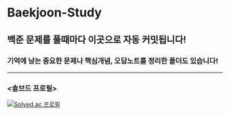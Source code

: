 # Baekjoon-Study

<h2>백준 문제를 풀때마다 이곳으로 자동 커밋됩니다!</h2>
<h3>기억에 남는 중요한 문제나 핵심개념, 오답노트를 정리한 폴더도 있습니다!</h3>

---

### <솔브드 프로필>
  <a href="https://solved.ac/profile/hojeong6777" target="_blank" rel="noopener noreferrer">
    <img src="https://mazassumnida.wtf/api/v2/generate_badge?boj=hojeong6777" alt="Solved.ac 프로필">
